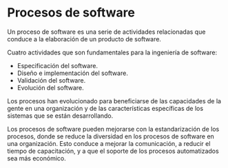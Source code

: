 # Procesos de software

Un proceso de software es una serie de actividades relacionadas que conduce a la elaboración de un producto de software.

Cuatro actividades que son fundamentales para la ingeniería de software:
- Especificación del software.
- Diseño e implementación del software.
- Validación del software.
- Evolución del software.

Los procesos han evolucionado para beneficiarse de las capacidades de la gente en una organización y de las características específicas de los sistemas que se están desarrollando.

Los procesos de software pueden mejorarse con la estandarización de los procesos, donde se reduce la diversidad en los procesos de software en una organización. Esto conduce a mejorar la comunicación, a reducir el tiempo de capacitación, y a que el soporte de los procesos automatizados sea más económico.
